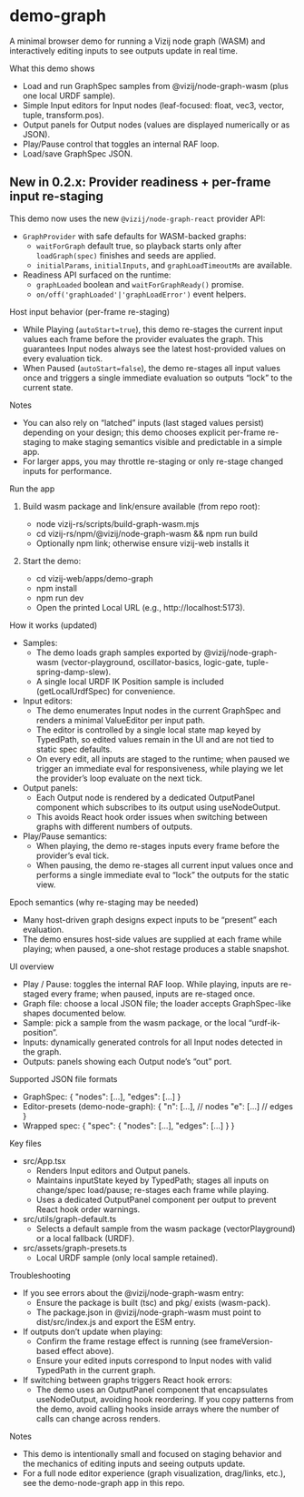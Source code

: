 # demo-graph

A minimal browser demo for running a Vizij node graph (WASM) and interactively editing inputs to see outputs update in real time.

What this demo shows

- Load and run GraphSpec samples from @vizij/node-graph-wasm (plus one local URDF sample).
- Simple Input editors for Input nodes (leaf-focused: float, vec3, vector, tuple, transform.pos).
- Output panels for Output nodes (values are displayed numerically or as JSON).
- Play/Pause control that toggles an internal RAF loop.
- Load/save GraphSpec JSON.

## New in 0.2.x: Provider readiness + per-frame input re-staging

This demo now uses the new `@vizij/node-graph-react` provider API:

- `GraphProvider` with safe defaults for WASM-backed graphs:
  - `waitForGraph` default true, so playback starts only after `loadGraph(spec)` finishes and seeds are applied.
  - `initialParams`, `initialInputs`, and `graphLoadTimeoutMs` are available.
- Readiness API surfaced on the runtime:
  - `graphLoaded` boolean and `waitForGraphReady()` promise.
  - `on/off('graphLoaded'|'graphLoadError')` event helpers.

Host input behavior (per-frame re-staging)

- While Playing (`autoStart=true`), this demo re-stages the current input values each frame before the provider evaluates the graph. This guarantees Input nodes always see the latest host-provided values on every evaluation tick.
- When Paused (`autoStart=false`), the demo re-stages all input values once and triggers a single immediate evaluation so outputs “lock” to the current state.

Notes

- You can also rely on “latched” inputs (last staged values persist) depending on your design; this demo chooses explicit per-frame re-staging to make staging semantics visible and predictable in a simple app.
- For larger apps, you may throttle re-staging or only re-stage changed inputs for performance.

Run the app

1. Build wasm package and link/ensure available (from repo root):
   - node vizij-rs/scripts/build-graph-wasm.mjs
   - cd vizij-rs/npm/@vizij/node-graph-wasm && npm run build
   - Optionally npm link; otherwise ensure vizij-web installs it

2. Start the demo:
   - cd vizij-web/apps/demo-graph
   - npm install
   - npm run dev
   - Open the printed Local URL (e.g., http://localhost:5173).

How it works (updated)

- Samples:
  - The demo loads graph samples exported by @vizij/node-graph-wasm (vector-playground, oscillator-basics, logic-gate, tuple-spring-damp-slew).
  - A single local URDF IK Position sample is included (getLocalUrdfSpec) for convenience.
- Input editors:
  - The demo enumerates Input nodes in the current GraphSpec and renders a minimal ValueEditor per input path.
  - The editor is controlled by a single local state map keyed by TypedPath, so edited values remain in the UI and are not tied to static spec defaults.
  - On every edit, all inputs are staged to the runtime; when paused we trigger an immediate eval for responsiveness, while playing we let the provider’s loop evaluate on the next tick.
- Output panels:
  - Each Output node is rendered by a dedicated OutputPanel component which subscribes to its output using useNodeOutput.
  - This avoids React hook order issues when switching between graphs with different numbers of outputs.
- Play/Pause semantics:
  - When playing, the demo re-stages inputs every frame before the provider’s eval tick.
  - When pausing, the demo re-stages all current input values once and performs a single immediate eval to “lock” the outputs for the static view.

Epoch semantics (why re-staging may be needed)

- Many host-driven graph designs expect inputs to be “present” each evaluation.
- The demo ensures host-side values are supplied at each frame while playing; when paused, a one-shot restage produces a stable snapshot.

UI overview

- Play / Pause: toggles the internal RAF loop. While playing, inputs are re-staged every frame; when paused, inputs are re-staged once.
- Graph file: choose a local JSON file; the loader accepts GraphSpec-like shapes documented below.
- Sample: pick a sample from the wasm package, or the local “urdf-ik-position”.
- Inputs: dynamically generated controls for all Input nodes detected in the graph.
- Outputs: panels showing each Output node’s “out” port.

Supported JSON file formats

- GraphSpec:
  {
  "nodes": [...],
  "edges": [...]
  }
- Editor-presets (demo-node-graph):
  {
  "n": [...], // nodes
  "e": [...] // edges
  }
- Wrapped spec:
  {
  "spec": { "nodes": [...], "edges": [...] }
  }

Key files

- src/App.tsx
  - Renders Input editors and Output panels.
  - Maintains inputState keyed by TypedPath; stages all inputs on change/spec load/pause; re-stages each frame while playing.
  - Uses a dedicated OutputPanel component per output to prevent React hook order warnings.
- src/utils/graph-default.ts
  - Selects a default sample from the wasm package (vectorPlayground) or a local fallback (URDF).
- src/assets/graph-presets.ts
  - Local URDF sample (only local sample retained).

Troubleshooting

- If you see errors about the @vizij/node-graph-wasm entry:
  - Ensure the package is built (tsc) and pkg/ exists (wasm-pack).
  - The package.json in @vizij/node-graph-wasm must point to dist/src/index.js and export the ESM entry.
- If outputs don’t update when playing:
  - Confirm the frame restage effect is running (see frameVersion-based effect above).
  - Ensure your edited inputs correspond to Input nodes with valid TypedPath in the current graph.
- If switching between graphs triggers React hook errors:
  - The demo uses an OutputPanel component that encapsulates useNodeOutput, avoiding hook reordering. If you copy patterns from the demo, avoid calling hooks inside arrays where the number of calls can change across renders.

Notes

- This demo is intentionally small and focused on staging behavior and the mechanics of editing inputs and seeing outputs update.
- For a full node editor experience (graph visualization, drag/links, etc.), see the demo-node-graph app in this repo.

